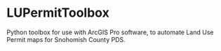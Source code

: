 # LUPermitToolbox
Python toolbox for use with ArcGIS Pro software, to automate Land Use Permit maps for Snohomish County PDS.
